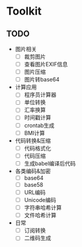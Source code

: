 # Toolkit

## TODO

- 图片相关
  - [ ] 裁剪图片
  - [ ] 查看图片EXIF信息
  - [ ] 图片压缩
  - [ ] 图片转base64
- 计算应用
  - [ ] 程序员计算器
  - [ ] 单位转换
  - [ ] 汇率换算
  - [ ] 时间戳计算
  - [ ] crontab生成
  - [ ] BMI计算
- 代码转换&压缩
  - [ ] 代码格式化
  - [ ] 代码压缩
  - [ ] 生成babel编译后代码
- 各类编码&加密
  - [ ] base64
  - [ ] base58
  - [ ] URL编码
  - [ ] Unicode编码
  - [ ] 字符串哈希计算
  - [ ] 文件哈希计算
- 日常
  - [ ] 订阅转换
  - [ ] 二维码生成

